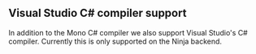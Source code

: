 ## Visual Studio C# compiler support

In addition to the Mono C# compiler we also support Visual Studio's C#
compiler. Currently this is only supported on the Ninja backend.
